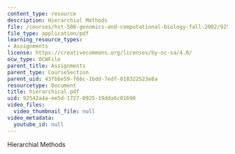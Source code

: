 ```yaml
---
content_type: resource
description: Hierarchial Methods
file: /courses/hst-508-genomics-and-computational-biology-fall-2002/92542a4aee5d1727092519dda6c01690_hierarchical.pdf
file_type: application/pdf
learning_resource_types:
- Assignments
license: https://creativecommons.org/licenses/by-nc-sa/4.0/
ocw_type: OCWFile
parent_title: Assignments
parent_type: CourseSection
parent_uid: 43fbbe59-f66c-1bdd-7edf-018322523e8a
resourcetype: Document
title: hierarchical.pdf
uid: 92542a4a-ee5d-1727-0925-19dda6c01690
video_files:
  video_thumbnail_file: null
video_metadata:
  youtube_id: null
---
```

Hierarchial Methods